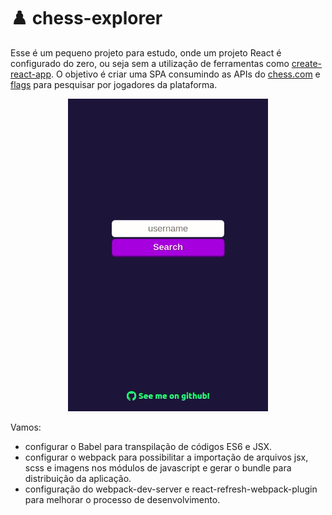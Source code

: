 # ♟️ chess-explorer

Esse é um pequeno projeto para estudo, onde um projeto React é configurado do zero, ou seja sem a utilização de ferramentas como [create-react-app](www.uol.com.br). O objetivo é criar uma SPA consumindo as APIs do [chess.com](chess.com) e [flags](chess.com) para pesquisar por jogadores da plataforma.

<p align="center">
  <img height="500" src="/src/resources/demo.gif">
</p>

Vamos:

 - configurar o Babel para transpilação de códigos ES6 e JSX.
 - configurar o webpack para possibilitar a importação de arquivos jsx, scss e imagens nos módulos de javascript e gerar o bundle para distribuição da aplicação.
 - configuração do webpack-dev-server e react-refresh-webpack-plugin para melhorar o processo de desenvolvimento.




